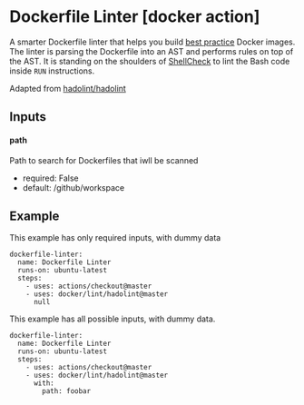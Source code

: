 # Dockerfile Linter [docker action]

A smarter Dockerfile linter that helps you build [best practice][] Docker
images. The linter is parsing the Dockerfile into an AST and performs rules on
top of the AST. It is standing on the shoulders of [ShellCheck][] to lint
the Bash code inside `RUN` instructions.

Adapted from [hadolint/hadolint](https://github.com/hadolint/hadolint)

[best practice]: https://docs.docker.com/engine/userguide/eng-image/dockerfile_best-practices
[ShellCheck]: https://github.com/koalaman/shellcheck


## Inputs

#### path

Path to search for Dockerfiles that iwll be scanned

- required: False
- default: /github/workspace



## Example

This example has only required inputs, with dummy data

    dockerfile-linter:
      name: Dockerfile Linter
      runs-on: ubuntu-latest
      steps:
        - uses: actions/checkout@master
        - uses: docker/lint/hadolint@master
          null


This example has all possible inputs, with dummy data.

    dockerfile-linter:
      name: Dockerfile Linter
      runs-on: ubuntu-latest
      steps:
        - uses: actions/checkout@master
        - uses: docker/lint/hadolint@master
          with:
            path: foobar

